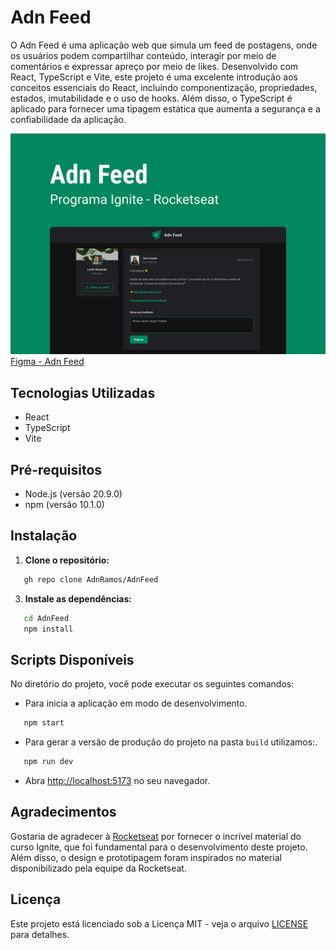 # Adn Feed

O Adn Feed é uma aplicação web que simula um feed de postagens, onde os usuários podem compartilhar conteúdo, interagir por meio de comentários e expressar apreço por meio de likes. Desenvolvido com React, TypeScript e Vite, este projeto é uma excelente introdução aos conceitos essenciais do React, incluindo componentização, propriedades, estados, imutabilidade e o uso de hooks. Além disso, o TypeScript é aplicado para fornecer uma tipagem estática que aumenta a segurança e a confiabilidade da aplicação.

![Capa](https://github.com/AdnRamos/AdnFeed/blob/main/src/assets/capa.png)
[Figma - Adn Feed](https://www.figma.com/file/JlIAyjdt8G5Hm5uzY400u4/Ignite-Feed-(Community)?type=design&node-id=68-296&mode=design&t=4pwx2MUi3qe3Yktf-0)



## Tecnologias Utilizadas

- React
- TypeScript
- Vite

## Pré-requisitos

- Node.js (versão 20.9.0)
- npm (versão 10.1.0)

## Instalação

1. **Clone o repositório:**
```bash
   gh repo clone AdnRamos/AdnFeed
```
3. **Instale as dependências:**
```bash
   cd AdnFeed
   npm install
```


## Scripts Disponíveis

No diretório do projeto, você pode executar os seguintes comandos:

- Para inicia a aplicação em modo de desenvolvimento.
```bash
   npm start
```

- Para gerar a versão de produção do projeto na pasta `build` utilizamos:.
```bash
   npm run dev
```
- Abra [http://localhost:5173](http://localhost:5173) no seu navegador.

## Agradecimentos

Gostaria de agradecer à [Rocketseat](https://rocketseat.com.br/) por fornecer o incrível material do curso Ignite, que foi fundamental para o desenvolvimento deste projeto. Além disso, o design e prototipagem foram inspirados no material disponibilizado pela equipe da Rocketseat.

## Licença

Este projeto está licenciado sob a Licença MIT - veja o arquivo [LICENSE](LICENSE) para detalhes.

